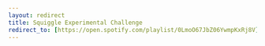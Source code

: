 ```yaml
---
layout: redirect
title: Squiggle Experimental Challenge
redirect_to: [https://open.spotify.com/playlist/0LmoO67JbZ06YwmpKxRj8V](https://www.squiggle-language.com/playground#code=eNrtWwmTE7kV%2FisqUrvYg4%2B%2B254KoWCGJSRcKdilNizp0nTLdod2y9vHmFngv%2Bc9SX3Z7XPMhq1kqgCNLemdeu97T%2BLTnXTGl6%2Fz%2BZwmN3fOJzRKWU989jgIM57cOc%2BSHD4J4zALafT61zycTiP2OkvCeHrn%2FI4fhYtOEKZZj0R82SOzcDrrkvvkNZ0vYBrLBnNaTPj0%2BeNnMqcfO%2B%2FE1HkYd97h%2FB75%2BL77vvul%2B0vyS4x%2FhkPyNF7kWVr74GGa5nMWkAlPyLPnTy9SckVT%2BJ3HxOfxNUvSjIY8TskyzGaEfVywJEsH5AeYPsmTbMYS%2FJDGNINZhE9INgtTQmPYQXwZCoIkZUwRpL7P57DgBgQld2FtVCzGRXnsAwEaxlnI0rsk4D5wF2dq7ZuXly87QbLsnpM8xfVXLKNAIs0YDZB4xKcxT%2BY0EvIArz4splMmJF4kfMETJOXxiRfBEg%2FI8zRPmEcz0PxVntGriHkZl98ukI%2BG0icJn1%2BC0jtIuPNpzmh8TrSB0SNpFrBrHOtfunWFP6cRXYbkERChObL4OgM5aRKkqN9JmKDyw5jMeQz6dUF9NIO%2F2A2hCSMhEkYFoLAJm%2BaRUBXufcNoknoZ%2FcBiZLic6VXTPLQZiMIWHgjCkmvcCBR9n%2BgtHiAoV4vJkudRABqumJCcAnNg%2BgwEEj7B84w8e%2Fz4FamTGJAfC0MSlmbhnGasYrrG4VXC8%2Bks88BcS1BKu7JLqxYaH5X6NpraXqc6INp3INUiYSmwJr07CmNGInbNolQ4DToPLBHm7hFda66IeXPGAGl56MRRSIEe6DYIfQqH2uP4a026mua0vfzIbnGkg0np%2B5CqUzKOpWTsQ0mzaqS0QqpDSXUyDH%2BfcCmBH4x88HtG%2Fkx08oAcYY7zYiv8OULH92613iBnMmRrPRCiT%2FT33WK%2FWuiHL3Xx%2BZe288rxcFZBDV15wTiQkEc5Cq8ZOm2eXNEYowlNe4RC2MmTBHiIbghE9xuYlmWwJMkTiJozPmfSyyHAitUyfinSnR9fQFhIICyITcPfZKQAHtIF8zPY%2F26NHzHnLgZ8lmJKeU4Tf0YMzdAhn2XZIj0fDhd8obQzyOMBT6bDZb4YXvJlHHEaDIXwVRjHuI0spjI0swCU7c0Fhx7uu4876iNbM8eG4da90tbN8dgd2SvR5AWp%2BEMp%2Fw1CwrDXJtM2kRY1kYr4P7x4%2FdNQiFfOR%2FGkNCDIu8If9LFuavADvjB2rJEYGZo%2B0tXINdRnujEqRiPblSPDMtXI1Ixi5BQjyzAtMQJhUYa%2BoZlaQdewRtZYzrMt15AjR9cUXcc1HTlyTVeNRpqh5o3gazkamwV%2F4%2FFI0jU1x9YquibStUq6pm7qap4%2BVhKZhuPI%2FUzTtCQHwLpRjFxNymHaZrHC0Vz1meM6kivTtWyjomshXbuiO9ItRWM0UrKZY9uUNICY4ajR2JDcW7qjSxqgSM1VIxBTjkxHyWuBEeyKro10nZKuZWuO2s92Lcmf5VhKkyBasZ%2FrumreqLAqGKj4duzakhcbdKFGuqb8RdB1kK5b0rV1Z6TmGaZejMZKctu0lY1sS7fVZ5ZrSw3ZtmkVo7GhRo41llKC89k1ui7SHVV0XUeXstmjcueRM5Z6hu2U9e2xa8qdHc0wx2rkmpIG7KGs4OiOousYulPzqxHSHZd0HaOwFriSOh%2BOaY3UzqZgAEeWWews3R5HoEo1z7aUVR17ZCu6QLjmV2OgC3uVdB3QkZo31qS8jmsoTTri7MjR2FI7j4yx4nTkKG93RsVZcMZmoYMxzCzpwskEunpJF%2FYyJF1XK06oC9FC0nV1TXmTq1tK467uOpKuCxvpamQpW2KckXRdU6%2BdI5jZR%2FlLuqY1RrrkK%2F4IuoZAse%2FbU6PPIctBWJUglUwTvoR%2FIKHF%2BfwK6hKsVHimUl66EoflbAE5CqkKpAHJwnB1ck7awva77D0ZbvhGJHn8q%2BBX8Qz5IBHwniLziyKT299VhViBZYNCjATlwnQvMjWUmB9YhrI9nCQAPUjnmiYhz6Hq4jmkznQ1XynKjawFlVY6mHIORegAwMwwBfxLg3TGWJYOg6F%2B9TRkTLPfRq8y65H74iczv%2BaRcZ3bf%2Fvpavny%2BtmQQV37p2kY3Le1ESQgiL7dHtYKIA3gDAISFBWgME264DHUQGCpyiAqqUuTDMjDKOWNyaJWANwiLCphzYpCrIHxHelIsTF9BzSjiurdtQV3D87ja9BEeQrCECkGWrzAJhKplAhlrwpAs9vA8gFUJE5GbzU0BMYHMXguFjo2eVAHt82ew0E79ur7VH2Kj3AOQDxNMwEGd%2FBoGBp4S9sJxP6FOG1A4DkckU7bpO7mclZwhseLJ%2FhbRH2BwKUPYV3XnySswLxQGc7DGFwjJUVngKChZAGocHEcsCRmNBPHCBb%2FmrPYv0EtVNQ8QP81amsq2ssV6l0FTVvDpk8vHv%2BAHqtJFp%2F%2B9fnjVodWCwq3Xi6X4M%2BhzybCp4FLgOvpMOMfQ7%2BfJXk26%2FuzMAqgRkj7hRb6Ge8LZS14FOWo%2FD5Sxq0rJyiWFW0H7KDwMOUxKqT0iT1LfMAXAMfMUgX686b8sMrnOdhDHP2JaEeJnoTP00w2oK5YzCah7HZR4JNGHkYhL1BLPbH06Ap2d4NnRutNHgh1ok%2FS7PDEfLmtywNFxxW9CqFIUx62XkxS1dPZKcaoUfE0pXikdKX6dbVvnkTAQQTyBUwkJtgYKkkGYubBDRYi495m3yu9Dr1hUDqP8Lw%2F1ewyYzQCnwlodJN6QV614MoGHRLa03UMa2B%2BKGW1PjQlfZiBmin5nrxJaAqWYigD%2BFlnG%2Ftgv0F8kw9YkA8DOOVJhppP%2B9h6DLMcAsZwAQmQZpB%2FIV2G12GKTdMhi6%2FDhMfCTFG%2FNgWbS0gGskwU%2Bjd92QfOoGSHReAzfA6nUbiyPI0zzgN5AssjGfFlfx4GQcRgNaRs1hdenYQs7faUsCL%2F5osonGTSA4VUIvaF8UQVtp1GaEjLL3wa%2BehtPBGIoFuzlyToRTzdYK5DjzuATahKXd0YVyfewd9HttW035sZRusFIAYBmCCW6hCTQ8Q%2FfiI8E4DQ03%2Fgt9wPBWoS8lIC0KA%2BB%2FSPkQmAxlum9iL6uU4EbETrzcIF0izDBZy%2F8FePTSbMzw5tsdWDRrEhJINj1Hn4mrNa12xdlJpu34reziMaf9h%2BmhFWDUQjCCDVB3Gay67X8MXPgyeXrwavLh6%2BGvz9cvDPJw8i7kuN3n%2F%2BFimBCaIajFCSgEk9ny7CjDbExYhrbuCxOrMv%2FYwjijyOzVevBheXDTa7RbuHBYpu0aGulxOJamtPg0Ur%2B95isZCADArd0cBCtKOTe2R%2FBXTJv0jdQk8gQrxlUTS8eEzmHFt2SxZOZ1nVXEfTyv0AmYTXNEL8Ac6hi%2BjqiUWeXLRvPG1kjpXE0YBbeIkDYJ9OWZl8QV9RhI3KCYsyeTk0p%2FENEcyuXCcIHLPEkFXGvAqH4a0S7K0MImUFVw4jryDlISn4zROk9pRNq64SVkW7zBmGzMuHz34uaQ%2BlbskU0FxKuO%2FniQCXleCAx1pkawSSCfWxPQweVfKOLgKlo%2FCOjVgFnWGn4DUBLiB%2FrCf0R0VZeZUHU6gbETvhrrIyVcT9GZSQgDkkmtrzVkarsq5uf2jzE6L2lV4BeQ5yMWiZg%2BtTgX7KjjNqPs0XCE7JCtRBbMdiYFuCa3GboNhVR6DY7uA0ZG%2B6WFpDeWkD5bGPsB3yD%2BeX%2BiigKF1Rd3hl6mdFUyJO8eKCx1DFwiY0gKIZRIJjDPtNJqJKhollyIkgyePVIF4Zix5BU3QMUiIApsKKwt2w61%2F0BeIcXQ14TuogeIoFucAkB5nXtSvzGg3zSq1fMeCBbYaoHs285Sz0Z2sMwNJpuPVasloh9AlHSQQMVH0E8hOZTxMhLSgTCMMIl8ZkAaGExtks4YvQr69uHEkIkGtcFVmVLzEwNyh4isKhKMCwW3BAPR4Iyipl7BUPGuddATbMYZs0KSJw1XIpajZZi7Al%2BKWIuNJfRdnLKKR%2FNLFwIRnlvJaqD8Y4tcA0OMvnMzi%2Fu%2BrBAp0cXEkOiT4q5GxeEtWaBEIoTwlVoiTJJHwBf5XkKla%2Bgpgb%2BoLa%2B9tKoNxUnPkN4pxEOSWKPO4dRR3EAPJJydVNrSubzVizmzmHxJDWr9%2Fk3IHyZgi7HG8o0%2FA3JqKiuvnEukB%2Bk7A5VRunVPYem4w3LhLbr5cPuHk8I89gzSCBCtFnHTHOF294p7jf7faIvtINA%2FDaIwDQcvYZ0XYBDg9r9nWLKNHaF%2Fuy963yC15%2F%2B5GC2NhDXjNaGNdvnCFEVCZsdG8PcOiG%2F4qjhcFmH4Oc4oyc1W2yw0GGWydoe%2Bv6SbNpXfLSjL%2FlDUa6eoWxelgkAlLxqVW51TGsNOyp1zu1jN248bi1%2Bc423ZEUqtjV%2FJF7bmCTHNY6umX0qtafTNHD0%2B6odVfUuqlBsFWrq52Co3oU%2FwO6rni8ZUF%2F0USuW2KwYKbE0PVXfvhQD8u%2F2vuikuuW138F57d4QXiP7HrJ1xCxeBtV9t9SWeuLQIY3O3W5w2bNtPIAceOTw5VHZYLxei1SvsraqJnGAWhcehmdEym%2FRABHPH8TD3175OazuKT7iHfR5JzcNJ73XkDFM2Ur2KqRmEVjD30Oy0ksGitOUNsV9V7t8qwnIdYqGNuBqaQN8ljtyVZDT7sBvg0Q1jnwyrXxGvDIS8FuE4wAH31ya4%2Fukv5JWDsBytwQe5txF2NmI%2BxuP6YnyxAbctbtHXq4x8Ywrx0Tid7jluy9XTlHIqQT2ml46j2PRDnb9XQasPNtq%2B1kgGUt8a4Bldbcthq92oHF2pOrW2CUB7VHIyD%2F%2BfGpF%2BLw8XyUDntkYPl%2FmjwsTR7hcn%2FoHPlHSZC%2Fc3b8VlLjyQP8aZLiN5oRfx9tnSwXXoaTCQN%2BfLzvzpYMb66b9TzWTbszpojECtR7G4QsxNrndB%2BDOfontlrTJfEyQd6gN87cljN5FPTtH77X8cw3b%2BSKO4Sd8p6RbQ8BNlKuHcA2rd0CB%2FcP3uowndX3209lK7LeXmPy7Uv1IOYIRtpWlIGps%2BsF0Bk5%2BHVOd%2BUlx4qgm%2B%2BrD%2B1rbWvj9cgGaqsvu0Vj6hZovY9w%2F3590xO9Kvj%2B%2B%2FVNj%2BbwL1%2BBwb7o5d2Qc6J96e6ycTO94M1WPVMHrW69crwP8pv1p4NHvpRY36jl1cOK9I1HSNu8eOfzn9KNG1uud1TbrdBYtC1yrHN8tpe8cMJf5tnKOy31ifzvM5QYWl%2B80hJPhCaJutLGP%2BL%2FMXl7vp4oItvKw%2FI0Fy8pN7nOznpR67UUiQitDgA2YmWz0Njr7XtlL6mJRo4u5G212sFilUdJSHcYOpDirTJbzzC%2FK6%2FbUttuVtfy6X%2BN952ZvV2YfQU48KB0DnPBe%2BRWqj3isDS10BrR9hT5NFbdEVxVTLi3K4cdmhdXnSLgUYS5A4PRJgOo%2F1p3W8WVoPErOOJB4hiyb3Dny38AKK4WfQ%3D%3D)
---
```

